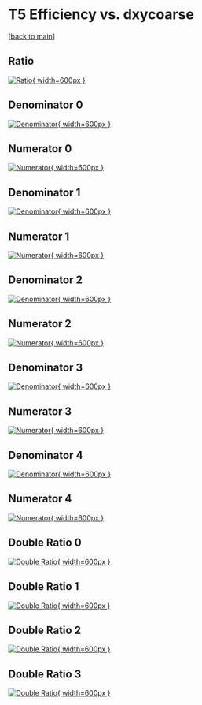 # T5 Efficiency vs. dxycoarse

[[back to main](./)]



## Ratio

[![Ratio](../mtv/var/T5_xtr_11_0_eff_dxycoarse.png){ width=600px }](../mtv/var/T5_xtr_11_0_eff_dxycoarse.pdf)

## Denominator 0

[![Denominator](../mtv/den/T5_xtr_11_0_eff_dxycoarse_den0.png){ width=600px }](../mtv/den/T5_xtr_11_0_eff_dxycoarse_den0.pdf)

## Numerator 0

[![Numerator](../mtv/num/T5_xtr_11_0_eff_dxycoarse_num0.png){ width=600px }](../mtv/num/T5_xtr_11_0_eff_dxycoarse_num0.pdf)

## Denominator 1

[![Denominator](../mtv/den/T5_xtr_11_0_eff_dxycoarse_den1.png){ width=600px }](../mtv/den/T5_xtr_11_0_eff_dxycoarse_den1.pdf)

## Numerator 1

[![Numerator](../mtv/num/T5_xtr_11_0_eff_dxycoarse_num1.png){ width=600px }](../mtv/num/T5_xtr_11_0_eff_dxycoarse_num1.pdf)

## Denominator 2

[![Denominator](../mtv/den/T5_xtr_11_0_eff_dxycoarse_den2.png){ width=600px }](../mtv/den/T5_xtr_11_0_eff_dxycoarse_den2.pdf)

## Numerator 2

[![Numerator](../mtv/num/T5_xtr_11_0_eff_dxycoarse_num2.png){ width=600px }](../mtv/num/T5_xtr_11_0_eff_dxycoarse_num2.pdf)

## Denominator 3

[![Denominator](../mtv/den/T5_xtr_11_0_eff_dxycoarse_den3.png){ width=600px }](../mtv/den/T5_xtr_11_0_eff_dxycoarse_den3.pdf)

## Numerator 3

[![Numerator](../mtv/num/T5_xtr_11_0_eff_dxycoarse_num3.png){ width=600px }](../mtv/num/T5_xtr_11_0_eff_dxycoarse_num3.pdf)

## Denominator 4

[![Denominator](../mtv/den/T5_xtr_11_0_eff_dxycoarse_den4.png){ width=600px }](../mtv/den/T5_xtr_11_0_eff_dxycoarse_den4.pdf)

## Numerator 4

[![Numerator](../mtv/num/T5_xtr_11_0_eff_dxycoarse_num4.png){ width=600px }](../mtv/num/T5_xtr_11_0_eff_dxycoarse_num4.pdf)

## Double Ratio 0

[![Double Ratio](../mtv/ratio/T5_xtr_11_0_eff_dxycoarse_ratio0.png){ width=600px }](../mtv/ratio/T5_xtr_11_0_eff_dxycoarse_ratio0.pdf)

## Double Ratio 1

[![Double Ratio](../mtv/ratio/T5_xtr_11_0_eff_dxycoarse_ratio1.png){ width=600px }](../mtv/ratio/T5_xtr_11_0_eff_dxycoarse_ratio1.pdf)

## Double Ratio 2

[![Double Ratio](../mtv/ratio/T5_xtr_11_0_eff_dxycoarse_ratio2.png){ width=600px }](../mtv/ratio/T5_xtr_11_0_eff_dxycoarse_ratio2.pdf)

## Double Ratio 3

[![Double Ratio](../mtv/ratio/T5_xtr_11_0_eff_dxycoarse_ratio3.png){ width=600px }](../mtv/ratio/T5_xtr_11_0_eff_dxycoarse_ratio3.pdf)

